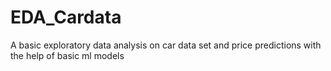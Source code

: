 # EDA_Cardata
A basic exploratory data analysis on car data set and price predictions with the help of basic ml models
